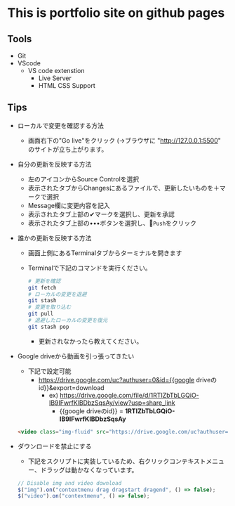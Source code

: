 # This is portfolio site on github pages

## Tools
* Git
* VScode
  * VS code extenstion
    * Live Server
    * HTML CSS Support

## Tips
* ローカルで変更を確認する方法
  * 画面右下の"Go live"をクリック (→ブラウザに "http://127.0.0.1:5500" のサイトが立ち上がります。
* 自分の更新を反映する方法
  * 左のアイコンからSource Controlを選択
  * 表示されたタブからChangesにあるファイルで、更新したいものを＋マークで選択
  * Message欄に変更内容を記入
  * 表示されたタブ上部の✔︎マークを選択し、更新を承認
  * 表示されたタブ上部の•••ボタンを選択し、`Push`をクリック

* 誰かの更新を反映する方法
  * 画面上側にあるTerminalタブからターミナルを開きます
  * Terminalで下記のコマンドを実行ください。

    ```bash
    # 更新を確認
    git fetch
    # ローカルの変更を退避
    git stash
    # 変更を取り込む
    git pull
    # 退避したローカルの変更を復元
    git stash pop
    ```

    * 更新されなかったら教えてください。

* Google driveから動画を引っ張ってきたい
  * 下記で設定可能
    * https://drive.google.com/uc?authuser=0&id={{google driveのid}}&export=download
      * ex) https://drive.google.com/file/d/1RTIZbTbLGQiO-IB9IFwrfKlBDbzSqsAy/view?usp=share_link
        * {{google driveのid}} = __1RTIZbTbLGQiO-IB9IFwrfKlBDbzSqsAy__

  ```html
  <video class="img-fluid" src="https://drive.google.com/uc?authuser=0&id=1AFcGuE0fKJDK6KR37T_feLTdP7a8Kasc&export=download" controls controlsList="nodownload noremoteplayback" alt="video" loop oncontextmenu="return false;"></video>
  ```

* ダウンロードを禁止にする
  * 下記をスクリプトに実装しているため、右クリックコンテキストメニュー、ドラッグは動かなくなっています。

  ```javascript
  // Disable img and video download
  $("img").on("contextmenu drag dragstart dragend", () => false);
  $("video").on("contextmenu", () => false);
  ```

